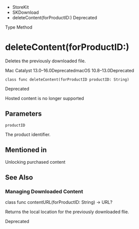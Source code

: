 

- StoreKit
- SKDownload
-  deleteContent(forProductID:) Deprecated

Type Method

# deleteContent(forProductID:)

Deletes the previously downloaded file.

Mac Catalyst 13.0–16.0DeprecatedmacOS 10.8–13.0Deprecated

``` source
class func deleteContent(forProductID productID: String)
```

Deprecated

Hosted content is no longer supported

## Parameters 

`productID`  

The product identifier.

## Mentioned in 

Unlocking purchased content

## See Also

### Managing Downloaded Content

class func contentURL(forProductID: String) -> URL?

Returns the local location for the previously downloaded flie.

Deprecated

